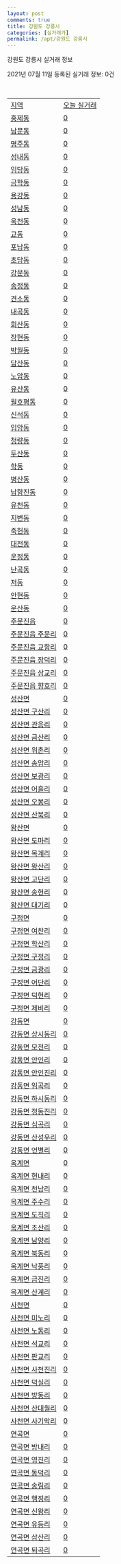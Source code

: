 ```yaml
---
layout: post
comments: true
title: 강원도 강릉시
categories: [실거래가]
permalink: /apt/강원도 강릉시
---
```


강원도 강릉시 실거래 정보

2021년 07월 11일 등록된 실거래 정보: 0건

<script type="text/javascript">
  google.charts.load('current', {'packages':['corechart']});
  google.charts.setOnLoadCallback(drawChart);

  function drawChart() {
    var data = google.visualization.arrayToDataTable([['거래일', '매매', '전월세', '전매'], ['20-07', 215, 129, 13], ['20-08', 278, 184, 12], ['20-09', 279, 140, 14], ['20-10', 358, 272, 24], ['20-11', 345, 262, 35], ['20-12', 360, 248, 36], ['21-01', 345, 243, 27], ['21-02', 322, 212, 45], ['21-03', 386, 191, 61], ['21-04', 349, 165, 23], ['21-05', 335, 163, 37], ['21-06', 279, 126, 11], ['21-07', 32, 15, 2]]);

    var options = {
      title: '최근 1년간 유형별 거래량 추이',
      legend: { position: 'bottom' }
    };

    var chart = new google.visualization.LineChart(document.getElementById('columnchart_material'));
    chart.draw(data, (options));
  }
</script>

<div id="columnchart_material" style="width: 95%; margin-left: -35px"></div>
<br>
<table class="sortable">
  <tr>
    <td><a href="#">지역</a></td>
    <td><a href="#">오늘 실거래</a></td>
  </tr>

  
  <tr class="item">
    <td><a href="강원도 강릉시 홍제동">홍제동</a></td>
    <td><a href="강원도 강릉시 홍제동">0</a></td>
  </tr>
    

  <tr class="item">
    <td><a href="강원도 강릉시 남문동">남문동</a></td>
    <td><a href="강원도 강릉시 남문동">0</a></td>
  </tr>
    

  <tr class="item">
    <td><a href="강원도 강릉시 명주동">명주동</a></td>
    <td><a href="강원도 강릉시 명주동">0</a></td>
  </tr>
    

  <tr class="item">
    <td><a href="강원도 강릉시 성내동">성내동</a></td>
    <td><a href="강원도 강릉시 성내동">0</a></td>
  </tr>
    

  <tr class="item">
    <td><a href="강원도 강릉시 임당동">임당동</a></td>
    <td><a href="강원도 강릉시 임당동">0</a></td>
  </tr>
    

  <tr class="item">
    <td><a href="강원도 강릉시 금학동">금학동</a></td>
    <td><a href="강원도 강릉시 금학동">0</a></td>
  </tr>
    

  <tr class="item">
    <td><a href="강원도 강릉시 용강동">용강동</a></td>
    <td><a href="강원도 강릉시 용강동">0</a></td>
  </tr>
    

  <tr class="item">
    <td><a href="강원도 강릉시 성남동">성남동</a></td>
    <td><a href="강원도 강릉시 성남동">0</a></td>
  </tr>
    

  <tr class="item">
    <td><a href="강원도 강릉시 옥천동">옥천동</a></td>
    <td><a href="강원도 강릉시 옥천동">0</a></td>
  </tr>
    

  <tr class="item">
    <td><a href="강원도 강릉시 교동">교동</a></td>
    <td><a href="강원도 강릉시 교동">0</a></td>
  </tr>
    

  <tr class="item">
    <td><a href="강원도 강릉시 포남동">포남동</a></td>
    <td><a href="강원도 강릉시 포남동">0</a></td>
  </tr>
    

  <tr class="item">
    <td><a href="강원도 강릉시 초당동">초당동</a></td>
    <td><a href="강원도 강릉시 초당동">0</a></td>
  </tr>
    

  <tr class="item">
    <td><a href="강원도 강릉시 강문동">강문동</a></td>
    <td><a href="강원도 강릉시 강문동">0</a></td>
  </tr>
    

  <tr class="item">
    <td><a href="강원도 강릉시 송정동">송정동</a></td>
    <td><a href="강원도 강릉시 송정동">0</a></td>
  </tr>
    

  <tr class="item">
    <td><a href="강원도 강릉시 견소동">견소동</a></td>
    <td><a href="강원도 강릉시 견소동">0</a></td>
  </tr>
    

  <tr class="item">
    <td><a href="강원도 강릉시 내곡동">내곡동</a></td>
    <td><a href="강원도 강릉시 내곡동">0</a></td>
  </tr>
    

  <tr class="item">
    <td><a href="강원도 강릉시 회산동">회산동</a></td>
    <td><a href="강원도 강릉시 회산동">0</a></td>
  </tr>
    

  <tr class="item">
    <td><a href="강원도 강릉시 장현동">장현동</a></td>
    <td><a href="강원도 강릉시 장현동">0</a></td>
  </tr>
    

  <tr class="item">
    <td><a href="강원도 강릉시 박월동">박월동</a></td>
    <td><a href="강원도 강릉시 박월동">0</a></td>
  </tr>
    

  <tr class="item">
    <td><a href="강원도 강릉시 담산동">담산동</a></td>
    <td><a href="강원도 강릉시 담산동">0</a></td>
  </tr>
    

  <tr class="item">
    <td><a href="강원도 강릉시 노암동">노암동</a></td>
    <td><a href="강원도 강릉시 노암동">0</a></td>
  </tr>
    

  <tr class="item">
    <td><a href="강원도 강릉시 유산동">유산동</a></td>
    <td><a href="강원도 강릉시 유산동">0</a></td>
  </tr>
    

  <tr class="item">
    <td><a href="강원도 강릉시 월호평동">월호평동</a></td>
    <td><a href="강원도 강릉시 월호평동">0</a></td>
  </tr>
    

  <tr class="item">
    <td><a href="강원도 강릉시 신석동">신석동</a></td>
    <td><a href="강원도 강릉시 신석동">0</a></td>
  </tr>
    

  <tr class="item">
    <td><a href="강원도 강릉시 입암동">입암동</a></td>
    <td><a href="강원도 강릉시 입암동">0</a></td>
  </tr>
    

  <tr class="item">
    <td><a href="강원도 강릉시 청량동">청량동</a></td>
    <td><a href="강원도 강릉시 청량동">0</a></td>
  </tr>
    

  <tr class="item">
    <td><a href="강원도 강릉시 두산동">두산동</a></td>
    <td><a href="강원도 강릉시 두산동">0</a></td>
  </tr>
    

  <tr class="item">
    <td><a href="강원도 강릉시 학동">학동</a></td>
    <td><a href="강원도 강릉시 학동">0</a></td>
  </tr>
    

  <tr class="item">
    <td><a href="강원도 강릉시 병산동">병산동</a></td>
    <td><a href="강원도 강릉시 병산동">0</a></td>
  </tr>
    

  <tr class="item">
    <td><a href="강원도 강릉시 남항진동">남항진동</a></td>
    <td><a href="강원도 강릉시 남항진동">0</a></td>
  </tr>
    

  <tr class="item">
    <td><a href="강원도 강릉시 유천동">유천동</a></td>
    <td><a href="강원도 강릉시 유천동">0</a></td>
  </tr>
    

  <tr class="item">
    <td><a href="강원도 강릉시 지변동">지변동</a></td>
    <td><a href="강원도 강릉시 지변동">0</a></td>
  </tr>
    

  <tr class="item">
    <td><a href="강원도 강릉시 죽헌동">죽헌동</a></td>
    <td><a href="강원도 강릉시 죽헌동">0</a></td>
  </tr>
    

  <tr class="item">
    <td><a href="강원도 강릉시 대전동">대전동</a></td>
    <td><a href="강원도 강릉시 대전동">0</a></td>
  </tr>
    

  <tr class="item">
    <td><a href="강원도 강릉시 운정동">운정동</a></td>
    <td><a href="강원도 강릉시 운정동">0</a></td>
  </tr>
    

  <tr class="item">
    <td><a href="강원도 강릉시 난곡동">난곡동</a></td>
    <td><a href="강원도 강릉시 난곡동">0</a></td>
  </tr>
    

  <tr class="item">
    <td><a href="강원도 강릉시 저동">저동</a></td>
    <td><a href="강원도 강릉시 저동">0</a></td>
  </tr>
    

  <tr class="item">
    <td><a href="강원도 강릉시 안현동">안현동</a></td>
    <td><a href="강원도 강릉시 안현동">0</a></td>
  </tr>
    

  <tr class="item">
    <td><a href="강원도 강릉시 운산동">운산동</a></td>
    <td><a href="강원도 강릉시 운산동">0</a></td>
  </tr>
    

  <tr class="item">
    <td><a href="강원도 강릉시 주문진읍">주문진읍</a></td>
    <td><a href="강원도 강릉시 주문진읍">0</a></td>
  </tr>
    

  <tr class="item">
    <td><a href="강원도 강릉시 주문진읍 주문리">주문진읍 주문리</a></td>
    <td><a href="강원도 강릉시 주문진읍 주문리">0</a></td>
  </tr>
    

  <tr class="item">
    <td><a href="강원도 강릉시 주문진읍 교항리">주문진읍 교항리</a></td>
    <td><a href="강원도 강릉시 주문진읍 교항리">0</a></td>
  </tr>
    

  <tr class="item">
    <td><a href="강원도 강릉시 주문진읍 장덕리">주문진읍 장덕리</a></td>
    <td><a href="강원도 강릉시 주문진읍 장덕리">0</a></td>
  </tr>
    

  <tr class="item">
    <td><a href="강원도 강릉시 주문진읍 삼교리">주문진읍 삼교리</a></td>
    <td><a href="강원도 강릉시 주문진읍 삼교리">0</a></td>
  </tr>
    

  <tr class="item">
    <td><a href="강원도 강릉시 주문진읍 향호리">주문진읍 향호리</a></td>
    <td><a href="강원도 강릉시 주문진읍 향호리">0</a></td>
  </tr>
    

  <tr class="item">
    <td><a href="강원도 강릉시 성산면">성산면</a></td>
    <td><a href="강원도 강릉시 성산면">0</a></td>
  </tr>
    

  <tr class="item">
    <td><a href="강원도 강릉시 성산면 구산리">성산면 구산리</a></td>
    <td><a href="강원도 강릉시 성산면 구산리">0</a></td>
  </tr>
    

  <tr class="item">
    <td><a href="강원도 강릉시 성산면 관음리">성산면 관음리</a></td>
    <td><a href="강원도 강릉시 성산면 관음리">0</a></td>
  </tr>
    

  <tr class="item">
    <td><a href="강원도 강릉시 성산면 금산리">성산면 금산리</a></td>
    <td><a href="강원도 강릉시 성산면 금산리">0</a></td>
  </tr>
    

  <tr class="item">
    <td><a href="강원도 강릉시 성산면 위촌리">성산면 위촌리</a></td>
    <td><a href="강원도 강릉시 성산면 위촌리">0</a></td>
  </tr>
    

  <tr class="item">
    <td><a href="강원도 강릉시 성산면 송암리">성산면 송암리</a></td>
    <td><a href="강원도 강릉시 성산면 송암리">0</a></td>
  </tr>
    

  <tr class="item">
    <td><a href="강원도 강릉시 성산면 보광리">성산면 보광리</a></td>
    <td><a href="강원도 강릉시 성산면 보광리">0</a></td>
  </tr>
    

  <tr class="item">
    <td><a href="강원도 강릉시 성산면 어흘리">성산면 어흘리</a></td>
    <td><a href="강원도 강릉시 성산면 어흘리">0</a></td>
  </tr>
    

  <tr class="item">
    <td><a href="강원도 강릉시 성산면 오봉리">성산면 오봉리</a></td>
    <td><a href="강원도 강릉시 성산면 오봉리">0</a></td>
  </tr>
    

  <tr class="item">
    <td><a href="강원도 강릉시 성산면 산북리">성산면 산북리</a></td>
    <td><a href="강원도 강릉시 성산면 산북리">0</a></td>
  </tr>
    

  <tr class="item">
    <td><a href="강원도 강릉시 왕산면">왕산면</a></td>
    <td><a href="강원도 강릉시 왕산면">0</a></td>
  </tr>
    

  <tr class="item">
    <td><a href="강원도 강릉시 왕산면 도마리">왕산면 도마리</a></td>
    <td><a href="강원도 강릉시 왕산면 도마리">0</a></td>
  </tr>
    

  <tr class="item">
    <td><a href="강원도 강릉시 왕산면 목계리">왕산면 목계리</a></td>
    <td><a href="강원도 강릉시 왕산면 목계리">0</a></td>
  </tr>
    

  <tr class="item">
    <td><a href="강원도 강릉시 왕산면 왕산리">왕산면 왕산리</a></td>
    <td><a href="강원도 강릉시 왕산면 왕산리">0</a></td>
  </tr>
    

  <tr class="item">
    <td><a href="강원도 강릉시 왕산면 고단리">왕산면 고단리</a></td>
    <td><a href="강원도 강릉시 왕산면 고단리">0</a></td>
  </tr>
    

  <tr class="item">
    <td><a href="강원도 강릉시 왕산면 송현리">왕산면 송현리</a></td>
    <td><a href="강원도 강릉시 왕산면 송현리">0</a></td>
  </tr>
    

  <tr class="item">
    <td><a href="강원도 강릉시 왕산면 대기리">왕산면 대기리</a></td>
    <td><a href="강원도 강릉시 왕산면 대기리">0</a></td>
  </tr>
    

  <tr class="item">
    <td><a href="강원도 강릉시 구정면">구정면</a></td>
    <td><a href="강원도 강릉시 구정면">0</a></td>
  </tr>
    

  <tr class="item">
    <td><a href="강원도 강릉시 구정면 여찬리">구정면 여찬리</a></td>
    <td><a href="강원도 강릉시 구정면 여찬리">0</a></td>
  </tr>
    

  <tr class="item">
    <td><a href="강원도 강릉시 구정면 학산리">구정면 학산리</a></td>
    <td><a href="강원도 강릉시 구정면 학산리">0</a></td>
  </tr>
    

  <tr class="item">
    <td><a href="강원도 강릉시 구정면 구정리">구정면 구정리</a></td>
    <td><a href="강원도 강릉시 구정면 구정리">0</a></td>
  </tr>
    

  <tr class="item">
    <td><a href="강원도 강릉시 구정면 금광리">구정면 금광리</a></td>
    <td><a href="강원도 강릉시 구정면 금광리">0</a></td>
  </tr>
    

  <tr class="item">
    <td><a href="강원도 강릉시 구정면 어단리">구정면 어단리</a></td>
    <td><a href="강원도 강릉시 구정면 어단리">0</a></td>
  </tr>
    

  <tr class="item">
    <td><a href="강원도 강릉시 구정면 덕현리">구정면 덕현리</a></td>
    <td><a href="강원도 강릉시 구정면 덕현리">0</a></td>
  </tr>
    

  <tr class="item">
    <td><a href="강원도 강릉시 구정면 제비리">구정면 제비리</a></td>
    <td><a href="강원도 강릉시 구정면 제비리">0</a></td>
  </tr>
    

  <tr class="item">
    <td><a href="강원도 강릉시 강동면">강동면</a></td>
    <td><a href="강원도 강릉시 강동면">0</a></td>
  </tr>
    

  <tr class="item">
    <td><a href="강원도 강릉시 강동면 상시동리">강동면 상시동리</a></td>
    <td><a href="강원도 강릉시 강동면 상시동리">0</a></td>
  </tr>
    

  <tr class="item">
    <td><a href="강원도 강릉시 강동면 모전리">강동면 모전리</a></td>
    <td><a href="강원도 강릉시 강동면 모전리">0</a></td>
  </tr>
    

  <tr class="item">
    <td><a href="강원도 강릉시 강동면 안인리">강동면 안인리</a></td>
    <td><a href="강원도 강릉시 강동면 안인리">0</a></td>
  </tr>
    

  <tr class="item">
    <td><a href="강원도 강릉시 강동면 안인진리">강동면 안인진리</a></td>
    <td><a href="강원도 강릉시 강동면 안인진리">0</a></td>
  </tr>
    

  <tr class="item">
    <td><a href="강원도 강릉시 강동면 임곡리">강동면 임곡리</a></td>
    <td><a href="강원도 강릉시 강동면 임곡리">0</a></td>
  </tr>
    

  <tr class="item">
    <td><a href="강원도 강릉시 강동면 하시동리">강동면 하시동리</a></td>
    <td><a href="강원도 강릉시 강동면 하시동리">0</a></td>
  </tr>
    

  <tr class="item">
    <td><a href="강원도 강릉시 강동면 정동진리">강동면 정동진리</a></td>
    <td><a href="강원도 강릉시 강동면 정동진리">0</a></td>
  </tr>
    

  <tr class="item">
    <td><a href="강원도 강릉시 강동면 심곡리">강동면 심곡리</a></td>
    <td><a href="강원도 강릉시 강동면 심곡리">0</a></td>
  </tr>
    

  <tr class="item">
    <td><a href="강원도 강릉시 강동면 산성우리">강동면 산성우리</a></td>
    <td><a href="강원도 강릉시 강동면 산성우리">0</a></td>
  </tr>
    

  <tr class="item">
    <td><a href="강원도 강릉시 강동면 언별리">강동면 언별리</a></td>
    <td><a href="강원도 강릉시 강동면 언별리">0</a></td>
  </tr>
    

  <tr class="item">
    <td><a href="강원도 강릉시 옥계면">옥계면</a></td>
    <td><a href="강원도 강릉시 옥계면">0</a></td>
  </tr>
    

  <tr class="item">
    <td><a href="강원도 강릉시 옥계면 현내리">옥계면 현내리</a></td>
    <td><a href="강원도 강릉시 옥계면 현내리">0</a></td>
  </tr>
    

  <tr class="item">
    <td><a href="강원도 강릉시 옥계면 천남리">옥계면 천남리</a></td>
    <td><a href="강원도 강릉시 옥계면 천남리">0</a></td>
  </tr>
    

  <tr class="item">
    <td><a href="강원도 강릉시 옥계면 주수리">옥계면 주수리</a></td>
    <td><a href="강원도 강릉시 옥계면 주수리">0</a></td>
  </tr>
    

  <tr class="item">
    <td><a href="강원도 강릉시 옥계면 도직리">옥계면 도직리</a></td>
    <td><a href="강원도 강릉시 옥계면 도직리">0</a></td>
  </tr>
    

  <tr class="item">
    <td><a href="강원도 강릉시 옥계면 조산리">옥계면 조산리</a></td>
    <td><a href="강원도 강릉시 옥계면 조산리">0</a></td>
  </tr>
    

  <tr class="item">
    <td><a href="강원도 강릉시 옥계면 남양리">옥계면 남양리</a></td>
    <td><a href="강원도 강릉시 옥계면 남양리">0</a></td>
  </tr>
    

  <tr class="item">
    <td><a href="강원도 강릉시 옥계면 북동리">옥계면 북동리</a></td>
    <td><a href="강원도 강릉시 옥계면 북동리">0</a></td>
  </tr>
    

  <tr class="item">
    <td><a href="강원도 강릉시 옥계면 낙풍리">옥계면 낙풍리</a></td>
    <td><a href="강원도 강릉시 옥계면 낙풍리">0</a></td>
  </tr>
    

  <tr class="item">
    <td><a href="강원도 강릉시 옥계면 금진리">옥계면 금진리</a></td>
    <td><a href="강원도 강릉시 옥계면 금진리">0</a></td>
  </tr>
    

  <tr class="item">
    <td><a href="강원도 강릉시 옥계면 산계리">옥계면 산계리</a></td>
    <td><a href="강원도 강릉시 옥계면 산계리">0</a></td>
  </tr>
    

  <tr class="item">
    <td><a href="강원도 강릉시 사천면">사천면</a></td>
    <td><a href="강원도 강릉시 사천면">0</a></td>
  </tr>
    

  <tr class="item">
    <td><a href="강원도 강릉시 사천면 미노리">사천면 미노리</a></td>
    <td><a href="강원도 강릉시 사천면 미노리">0</a></td>
  </tr>
    

  <tr class="item">
    <td><a href="강원도 강릉시 사천면 노동리">사천면 노동리</a></td>
    <td><a href="강원도 강릉시 사천면 노동리">0</a></td>
  </tr>
    

  <tr class="item">
    <td><a href="강원도 강릉시 사천면 석교리">사천면 석교리</a></td>
    <td><a href="강원도 강릉시 사천면 석교리">0</a></td>
  </tr>
    

  <tr class="item">
    <td><a href="강원도 강릉시 사천면 판교리">사천면 판교리</a></td>
    <td><a href="강원도 강릉시 사천면 판교리">0</a></td>
  </tr>
    

  <tr class="item">
    <td><a href="강원도 강릉시 사천면 사천진리">사천면 사천진리</a></td>
    <td><a href="강원도 강릉시 사천면 사천진리">0</a></td>
  </tr>
    

  <tr class="item">
    <td><a href="강원도 강릉시 사천면 덕실리">사천면 덕실리</a></td>
    <td><a href="강원도 강릉시 사천면 덕실리">0</a></td>
  </tr>
    

  <tr class="item">
    <td><a href="강원도 강릉시 사천면 방동리">사천면 방동리</a></td>
    <td><a href="강원도 강릉시 사천면 방동리">0</a></td>
  </tr>
    

  <tr class="item">
    <td><a href="강원도 강릉시 사천면 산대월리">사천면 산대월리</a></td>
    <td><a href="강원도 강릉시 사천면 산대월리">0</a></td>
  </tr>
    

  <tr class="item">
    <td><a href="강원도 강릉시 사천면 사기막리">사천면 사기막리</a></td>
    <td><a href="강원도 강릉시 사천면 사기막리">0</a></td>
  </tr>
    

  <tr class="item">
    <td><a href="강원도 강릉시 연곡면">연곡면</a></td>
    <td><a href="강원도 강릉시 연곡면">0</a></td>
  </tr>
    

  <tr class="item">
    <td><a href="강원도 강릉시 연곡면 방내리">연곡면 방내리</a></td>
    <td><a href="강원도 강릉시 연곡면 방내리">0</a></td>
  </tr>
    

  <tr class="item">
    <td><a href="강원도 강릉시 연곡면 영진리">연곡면 영진리</a></td>
    <td><a href="강원도 강릉시 연곡면 영진리">0</a></td>
  </tr>
    

  <tr class="item">
    <td><a href="강원도 강릉시 연곡면 동덕리">연곡면 동덕리</a></td>
    <td><a href="강원도 강릉시 연곡면 동덕리">0</a></td>
  </tr>
    

  <tr class="item">
    <td><a href="강원도 강릉시 연곡면 송림리">연곡면 송림리</a></td>
    <td><a href="강원도 강릉시 연곡면 송림리">0</a></td>
  </tr>
    

  <tr class="item">
    <td><a href="강원도 강릉시 연곡면 행정리">연곡면 행정리</a></td>
    <td><a href="강원도 강릉시 연곡면 행정리">0</a></td>
  </tr>
    

  <tr class="item">
    <td><a href="강원도 강릉시 연곡면 신왕리">연곡면 신왕리</a></td>
    <td><a href="강원도 강릉시 연곡면 신왕리">0</a></td>
  </tr>
    

  <tr class="item">
    <td><a href="강원도 강릉시 연곡면 유등리">연곡면 유등리</a></td>
    <td><a href="강원도 강릉시 연곡면 유등리">0</a></td>
  </tr>
    

  <tr class="item">
    <td><a href="강원도 강릉시 연곡면 삼산리">연곡면 삼산리</a></td>
    <td><a href="강원도 강릉시 연곡면 삼산리">0</a></td>
  </tr>
    

  <tr class="item">
    <td><a href="강원도 강릉시 연곡면 퇴곡리">연곡면 퇴곡리</a></td>
    <td><a href="강원도 강릉시 연곡면 퇴곡리">0</a></td>
  </tr>
    


</table>


    